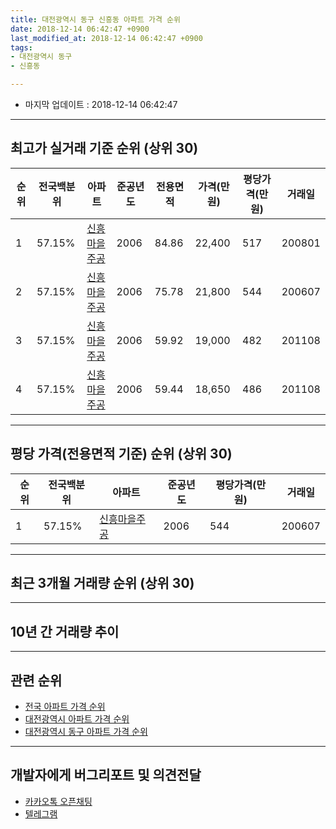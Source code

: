 ```yaml
---
title: 대전광역시 동구 신흥동 아파트 가격 순위
date: 2018-12-14 06:42:47 +0900
last_modified_at: 2018-12-14 06:42:47 +0900
tags:
- 대전광역시 동구
- 신흥동

---
```


* 마지막 업데이트 : 2018-12-14 06:42:47

---

## 최고가 실거래 기준 순위 (상위 30)


|순위|전국백분위|아파트|준공년도|전용면적|가격(만원)|평당가격(만원)|거래일|
|---|---|---|---|---|---|---|---|
|1|57.15%|[신흥마을주공](https://search.naver.com/search.naver?query=%EB%8C%80%EC%A0%84%EA%B4%91%EC%97%AD%EC%8B%9C+%EB%8F%99%EA%B5%AC+%EC%8B%A0%ED%9D%A5%EB%8F%99+%EC%8B%A0%ED%9D%A5%EB%A7%88%EC%9D%84%EC%A3%BC%EA%B3%B5)|2006|84.86|22,400|517|200801|
|2|57.15%|[신흥마을주공](https://search.naver.com/search.naver?query=%EB%8C%80%EC%A0%84%EA%B4%91%EC%97%AD%EC%8B%9C+%EB%8F%99%EA%B5%AC+%EC%8B%A0%ED%9D%A5%EB%8F%99+%EC%8B%A0%ED%9D%A5%EB%A7%88%EC%9D%84%EC%A3%BC%EA%B3%B5)|2006|75.78|21,800|544|200607|
|3|57.15%|[신흥마을주공](https://search.naver.com/search.naver?query=%EB%8C%80%EC%A0%84%EA%B4%91%EC%97%AD%EC%8B%9C+%EB%8F%99%EA%B5%AC+%EC%8B%A0%ED%9D%A5%EB%8F%99+%EC%8B%A0%ED%9D%A5%EB%A7%88%EC%9D%84%EC%A3%BC%EA%B3%B5)|2006|59.92|19,000|482|201108|
|4|57.15%|[신흥마을주공](https://search.naver.com/search.naver?query=%EB%8C%80%EC%A0%84%EA%B4%91%EC%97%AD%EC%8B%9C+%EB%8F%99%EA%B5%AC+%EC%8B%A0%ED%9D%A5%EB%8F%99+%EC%8B%A0%ED%9D%A5%EB%A7%88%EC%9D%84%EC%A3%BC%EA%B3%B5)|2006|59.44|18,650|486|201108|


---

## 평당 가격(전용면적 기준) 순위 (상위 30)


|순위|전국백분위|아파트|준공년도|평당가격(만원)|거래일|
|---|---|---|---|---|---|
|1|57.15%|[신흥마을주공](https://search.naver.com/search.naver?query=%EB%8C%80%EC%A0%84%EA%B4%91%EC%97%AD%EC%8B%9C+%EB%8F%99%EA%B5%AC+%EC%8B%A0%ED%9D%A5%EB%8F%99+%EC%8B%A0%ED%9D%A5%EB%A7%88%EC%9D%84%EC%A3%BC%EA%B3%B5)|2006|544|200607|


---

## 최근 3개월 거래량 순위 (상위 30)


<div style="width:100%;">
    <canvas id="deal_count_ranking" height="250"></canvas>
</div>


<script>
new Chart(document.getElementById("deal_count_ranking"), {
    type: 'horizontalBar',
    data: {
        labels: ['신흥마을주공'],
        datasets: [{
            label: '실거래 수',
            data: [5],
            borderColor: "rgba(255, 0, 128, 1)",
            backgroundColor: "rgba(255, 0, 128, 0.5)",
            fill: false,
        }]
    },
    options: {
        responsive: true,
        title: {
            display: true,
            text: '최근 3개월 거래량 순위'
        },
        tooltips: {
            mode: 'index',
            intersect: false,
            callbacks: {
                title: function(tooltipItems, data) {
                    return "실거래 수:";
                },
                label: function(tooltipItem, data) {
                    return data.labels[tooltipItem.index] + ": " + tooltipItem.xLabel;
                }
            }
        },
        hover: {
            mode: 'nearest',
            intersect: true
        },
        scales: {
            xAxes: [{
                display: true,
                scaleLabel: {
                    display: true,
                    labelString: '실거래 수'
                },
                ticks: {
                    suggestedMin: 0,
                }
            }],
            yAxes: [{
                display: true,
                ticks: {
                    autoSkip: false,
                    callback: function(value, index, values) {
                        if (value.length > 15)
                            return value.substr(0, 13) + "...";
                        else
                            return value;
                    }
                },
                scaleLabel: {
                    display: false,
                }
            }]
        }
    }
});

</script>


---

## 10년 간 거래량 추이


<div style="width:100%;">
    <canvas id="deal_progress" height="250"></canvas>
</div>

<script>
new Chart(document.getElementById("deal_progress"), {
    type: 'line',
    data: {
        labels: ['200812','200901','200902','200903','200904','200905','200906','200907','200908','200909','200910','200911','200912','201001','201002','201003','201004','201005','201006','201007','201008','201009','201010','201011','201012','201101','201102','201103','201104','201105','201106','201107','201108','201109','201110','201111','201112','201201','201202','201203','201204','201205','201206','201207','201208','201209','201210','201211','201212','201301','201302','201303','201304','201305','201306','201307','201308','201309','201310','201311','201312','201401','201402','201403','201404','201405','201406','201407','201408','201409','201410','201411','201412','201501','201502','201503','201504','201505','201506','201507','201508','201509','201510','201511','201512','201601','201602','201603','201604','201605','201606','201607','201608','201609','201610','201611','201612','201701','201702','201703','201704','201705','201706','201707','201708','201709','201710','201711','201712','201801','201802','201803','201804','201805','201806','201807','201808','201809','201810','201811','201812'],
        datasets: [{
            label: '실거래 수',
            pointRadius: 1,
            data: [0, 1, 3, 1, 0, 0, 2, 2, 2, 1, 3, 1, 4, 4, 11, 9, 7, 1, 4, 2, 1, 0, 4, 3, 4, 5, 4, 5, 2, 4, 1, 15, 17, 5, 3, 1, 3, 3, 7, 0, 3, 3, 1, 2, 1, 2, 2, 2, 5, 1, 5, 5, 3, 7, 5, 10, 7, 14, 5, 5, 7, 11, 14, 5, 10, 5, 5, 5, 6, 8, 6, 7, 2, 8, 4, 7, 5, 7, 6, 7, 5, 9, 3, 5, 4, 2, 4, 7, 0, 3, 2, 6, 5, 2, 6, 3, 1, 5, 4, 3, 7, 2, 3, 3, 6, 3, 0, 1, 1, 5, 2, 4, 3, 5, 3, 2, 3, 1, 3, 1, 1],
            borderColor: "rgba(255, 201, 14, 1)",
            backgroundColor: "rgba(255, 201, 14, 0.5)",
            fill: true,
        }]
    },
    options: {
        responsive: true,
        title: {
            display: true,
            text: '10년간 거래량 추이'
        },
        tooltips: {
            mode: 'index',
            intersect: false,
        },
        hover: {
            mode: 'nearest',
            intersect: true
        },
        scales: {
            xAxes: [{
                display: true,
                scaleLabel: {
                    display: true,
                    labelString: '년/월'
                }
            }],
            yAxes: [{
                display: true,
                ticks: {
                    suggestedMin: 0,
                },
                scaleLabel: {
                    display: true,
                    labelString: '실거래 수'
                }
            }]
        }
    }
});

</script>


---

## 관련 순위

- [전국 아파트 가격 순위](https://inasie.github.io/apt-ranking/전국)
- [대전광역시 아파트 가격 순위](https://inasie.github.io/apt-ranking/대전광역시)
- [대전광역시 동구 아파트 가격 순위](https://inasie.github.io/apt-ranking/대전광역시-동구)


---

## 개발자에게 버그리포트 및 의견전달

- [카카오톡 오픈채팅](https://open.kakao.com/o/gLJUAP4)
- [텔레그램](https://t.me/inasie)

